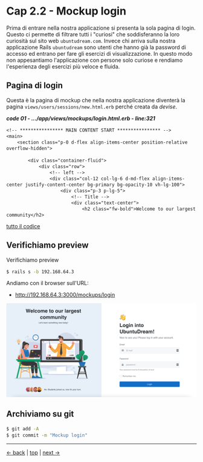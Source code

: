 # <a name="top"></a> Cap 2.2 - Mockup login

Prima di entrare nella nostra applicazione si presenta la sola pagina di login.
Questo ci permette di filtrare tutti i "curiosi" che soddisferanno la loro curiosità sul sito web `ubuntudream.com`. Invece chi arriva sulla nostra applicazione Rails `ubuntudream` sono utenti che hanno già la password di accesso ed entrano per fare gli esercizi di visualizzazione.
In questo modo non appesantiamo l'applicazione con persone solo curiose e rendiamo l'esperienza degli esercizi più veloce e fluida.



## Pagina di login

Questa è la pagina di mockup che nella nostra applicazione diventerà la pagina `views/users/sessions/new.html.erb` perché creata da *devise*.

***code 01 - .../app/views/mockups/login.html.erb - line:321***

```html+erb
<!-- **************** MAIN CONTENT START **************** -->
<main>
	<section class="p-0 d-flex align-items-center position-relative overflow-hidden">
	
		<div class="container-fluid">
			<div class="row">
				<!-- left -->
				<div class="col-12 col-lg-6 d-md-flex align-items-center justify-content-center bg-primary bg-opacity-10 vh-lg-100">
					<div class="p-3 p-lg-5">
						<!-- Title -->
						<div class="text-center">
							<h2 class="fw-bold">Welcome to our largest community</h2>
```

[tutto il codice](https://github.com/flaviobordonidev/leanpubabrandnewcms/blob/master/ubuntudream/02-mokups/02_01-mockups-sign_in.html.erb)



## Verifichiamo preview

Verifichiamo preview

```bash
$ rails s -b 192.168.64.3
```

Andiamo con il browser sull'URL:

- http://192.168.64.3:3000/mockups/login

![fig01](https://github.com/flaviobordonidev/leanpubabrandnewcms/blob/master/ubuntudream/02-mockups/02_fig01-mockup_login.png)



## Archiviamo su git

```bash
$ git add -A
$ git commit -m "Mockup login"
```



---

[<- back](https://github.com/flaviobordonidev/leanpubabrandnewcms/blob/master/ubuntudream/04-theme_eduport/01_00-import_page.md)
 | [top](#top) |
[next ->](https://github.com/flaviobordonidev/leanpubabrandnewcms/blob/master/ubuntudream/04-theme_eduport/02_00-theme_stylesheet-it.md)
